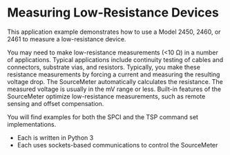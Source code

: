 
# Measuring Low-Resistance Devices

This application example demonstrates how to use a Model 2450, 2460, or 2461 to measure a 
low-resistance device.

You may need to make low-resistance measurements (<10 Ω) in a number of applications. Typical
applications include continuity testing of cables and connectors, substrate vias, and resistors.
Typically, you make these resistance measurements by forcing a current and measuring the resulting
voltage drop. The SourceMeter automatically calculates the resistance. The measured voltage is
usually in the mV range or less. Built-in features of the SourceMeter optimize low-resistance
measurements, such as remote sensing and offset compensation.

You will find examples for both the SPCI and the TSP command set implementations. 
* Each is written in Python 3
* Each uses sockets-based communications to control the SourceMeter

